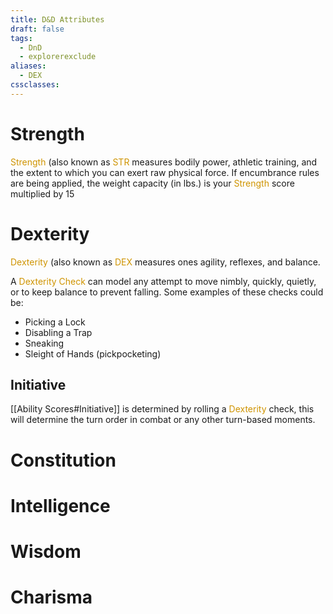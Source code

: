 ```yaml
---
title: D&D Attributes
draft: false
tags:
  - DnD
  - explorerexclude
aliases:
  - DEX
cssclasses:
---
```

# Strength

<font color=cf9400>Strength</font> (also known as <font color=cf9400> STR </font> measures bodily power, athletic training, and the extent to which you can exert raw physical force. If encumbrance rules are being applied, the weight capacity (in lbs.) is your <font color=cf9400>Strength</font> score multiplied by 15

# Dexterity

<font color=cf9400>Dexterity</font> (also known as <font color=cf9400>DEX</font> measures ones agility, reflexes, and balance.

A <font color=cf9400>Dexterity Check</font> can model any attempt to move nimbly, quickly, quietly, or to keep balance to prevent falling. Some examples of these checks could be:
- Picking a Lock
- Disabling a Trap
- Sneaking
- Sleight of Hands (pickpocketing)

## Initiative
[[Ability Scores#Initiative]] is determined by rolling a <font color=cf9400>Dexterity</font> check, this will determine the turn order in combat or any other turn-based moments.

# Constitution

# Intelligence

# Wisdom

# Charisma


